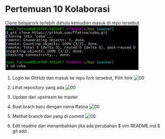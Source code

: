 # Pertemuan 10 Kolaborasi

Clone belajarork terlebih dahulu kemudian masuk di repo tersebut
![00](gambar/00.PNG)

1. Login ke GitHub dan masuk ke repo fork tersebut, Pilih fork
   ![00](gambar/1.PNG)
   
2. Lihat repository yang ada
   ![00](gambar/2.PNG)
   
3. Update dari upstream ke master
4. Buat brach baru dengan nama ffatina
   ![00](gambar/3.PNG)
   
5. Melihat branch dan yang di commit
   ![00](gambar/4.PNG)
   
6. Edit readme dan menambahkan jika ada perubahan
	$ vim README.md
	$ git add . 
	



